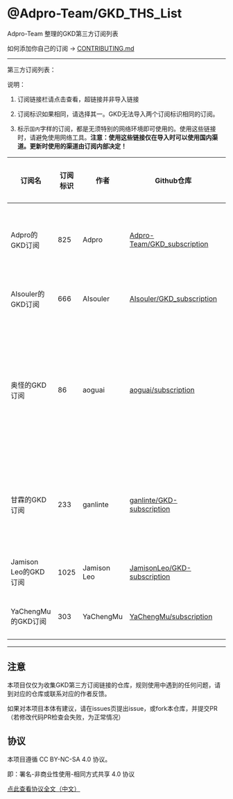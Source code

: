# @Adpro-Team/GKD_THS_List

Adpro-Team 整理的GKD第三方订阅列表

如何添加你自己的订阅 -> [CONTRIBUTING.md](./CONTRIBUTING.md)

---

第三方订阅列表：

说明：

1. 订阅链接栏请点击查看，超链接并非导入链接

2. 订阅标识如果相同，请选择其一。GKD无法导入两个订阅标识相同的订阅。

3. 标示`国内`字样的订阅，都是无须特别的网络环境即可使用的。使用这些链接时，请避免使用网络工具。**注意：使用这些链接仅在导入时可以使用国内渠道。更新时使用的渠道由订阅内部决定！**

|订阅名|订阅标识|作者|Github仓库|订阅链接|维护状态|
|-----|------|----|---------|-------|------|
|Adpro的GKD订阅|825|Adpro|[Adpro-Team/GKD_subscription](https://github.com/Adpro-Team/GKD_subscription/tree/main)|<ul><li>[gitmirror源（国内）](https://github.com/Adpro-Team/GKD_THS_List/blob/main/importUrlsList.md#Adpro的GKD订阅-gitmirror源国内)</li><br><li>[Gitee源（国内）](https://github.com/Adpro-Team/GKD_THS_List/blob/main/importUrlsList.md#Adpro的GKD订阅-Gitee源国内)</li><br></ul>|仍在维护||AIsouler的GKD订阅|666|AIsouler|[AIsouler/GKD_subscription](https://github.com/AIsouler/GKD_subscription/tree/main)|<ul><li>[gitmirror源（国内）](https://github.com/Adpro-Team/GKD_THS_List/blob/main/importUrlsList.md#AIsouler的GKD订阅-gitmirror源国内)</li><br></ul>|仍在维护||奥怪的GKD订阅|86|aoguai|[aoguai/subscription](https://github.com/aoguai/subscription/tree/custom)|<ul><li>[Github源](https://github.com/Adpro-Team/GKD_THS_List/blob/main/importUrlsList.md#奥怪的GKD订阅-Github源)</li><br><li>[npmmirror源（国内）](https://github.com/Adpro-Team/GKD_THS_List/blob/main/importUrlsList.md#奥怪的GKD订阅-npmmirror源国内)</li><br><li>[gitmirror源（国内）](https://github.com/Adpro-Team/GKD_THS_List/blob/main/importUrlsList.md#奥怪的GKD订阅-gitmirror源国内)</li><br><li>[Cloudflare源](https://github.com/Adpro-Team/GKD_THS_List/blob/main/importUrlsList.md#奥怪的GKD订阅-Cloudflare源)</li><br><li>[jsDelivr源](https://github.com/Adpro-Team/GKD_THS_List/blob/main/importUrlsList.md#奥怪的GKD订阅-jsDelivr源)</li><br></ul>|仍在维护||甘霖的GKD订阅|233|ganlinte|[ganlinte/GKD-subscription](https://github.com/ganlinte/GKD-subscription/tree/main)|<ul><li>[Github源](https://github.com/Adpro-Team/GKD_THS_List/blob/main/importUrlsList.md#甘霖的GKD订阅-Github源)</li><br><li>[npmmirror源（国内）](https://github.com/Adpro-Team/GKD_THS_List/blob/main/importUrlsList.md#甘霖的GKD订阅-npmmirror源国内)</li><br><li>[gitmirror源（国内）](https://github.com/Adpro-Team/GKD_THS_List/blob/main/importUrlsList.md#甘霖的GKD订阅-gitmirror源国内)</li><br></ul>|仍在维护||Jamison Leo的GKD订阅|1025|Jamison Leo|[JamisonLeo/GKD-subscription](https://github.com/JamisonLeo/GKD-subscription/tree/main)|<ul><li>[gitmirror源（国内）](https://github.com/Adpro-Team/GKD_THS_List/blob/main/importUrlsList.md#Jamison-Leo的GKD订阅-gitmirror源国内)</li><br></ul>|仍在维护||YaChengMu的GKD订阅|303|YaChengMu|[YaChengMu/subscription](https://github.com/YaChengMu/subscription/tree/main)|<ul><li>[gitmirror源（国内）](https://github.com/Adpro-Team/GKD_THS_List/blob/main/importUrlsList.md#YaChengMu的GKD订阅-gitmirror源国内)</li><br></ul>|仍在维护|

---

## 注意

本项目仅仅为收集GKD第三方订阅链接的仓库，规则使用中遇到的任何问题，请到对应的仓库或联系对应的作者反馈。

如果对本项目本体有建议，请在issues页提出issue，或fork本仓库，并提交PR（若修改代码PR检查会失败，为正常情况）

## 协议

本项目遵循 CC BY-NC-SA 4.0 协议。

即：署名-非商业性使用-相同方式共享 4.0 协议

[点此查看协议全文（中文）](https://creativecommons.org/licenses/by-nc-sa/4.0/legalcode.zh-hans)
